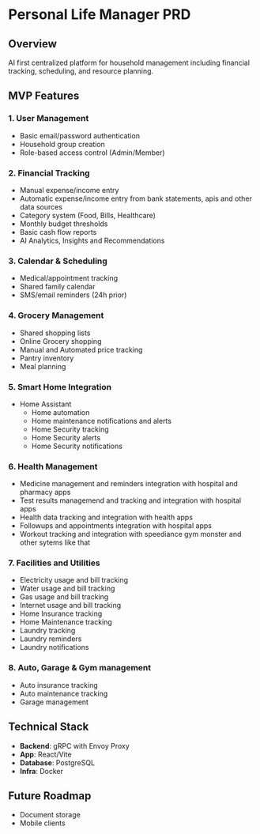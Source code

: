 # Personal Life Manager PRD

## Overview
AI first centralized platform for household management including financial tracking, scheduling, and resource planning.

## MVP Features
### 1. User Management
- Basic email/password authentication
- Household group creation
- Role-based access control (Admin/Member)

### 2. Financial Tracking
- Manual expense/income entry
- Automatic expense/income entry from bank statements, apis and other data sources
- Category system (Food, Bills, Healthcare)
- Monthly budget thresholds
- Basic cash flow reports
- AI Analytics, Insights and Recommendations

### 3. Calendar & Scheduling
- Medical/appointment tracking
- Shared family calendar
- SMS/email reminders (24h prior)

### 4. Grocery Management
- Shared shopping lists
- Online Grocery shopping
- Manual and Automated price tracking
- Pantry inventory
- Meal planning

### 5. Smart Home Integration
- Home Assistant
    - Home automation
    - Home maintenance notifications and alerts
    - Home Security tracking
    - Home Security alerts
    - Home Security notifications

### 6. Health Management
- Medicine management and reminders integration with hospital and pharmacy apps
- Test results managemend and tracking and integration with hospital apps
- Health data tracking and integration with health apps
- Followups and appointments integration with hospital apps
- Workout tracking and integration with speediance gym monster and other sytems like that

### 7. Facilities and Utilities
- Electricity usage and bill tracking
- Water usage and bill tracking
- Gas usage and bill tracking
- Internet usage and bill tracking
- Home Insurance tracking
- Home Maintenance tracking
- Laundry tracking
- Laundry reminders
- Laundry notifications

### 8. Auto, Garage & Gym management
- Auto insurance tracking
- Auto maintenance tracking
- Garage management


## Technical Stack
- **Backend**: gRPC with Envoy Proxy
- **App**: React/Vite
- **Database**: PostgreSQL
- **Infra**: Docker

## Future Roadmap
- Document storage
- Mobile clients
